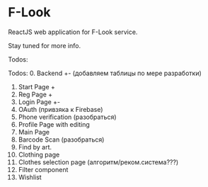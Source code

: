 # F-Look
ReactJS web application for F-Look service. 

Stay tuned for more info.


Todos:

Todos:
0. Backend +- (добавляем таблицы по мере разработки)
1. Start Page +
2. Reg Page +
3. Login Page +-	
4. OAuth (привзяка к Firebase)	
5. Phone verification (разобраться)	
6. Profile Page with editing	
7. Main Page	
8. Barcode Scan (разобраться)	
9. Find by art.		
10. Clothing page	
11. Clothes selection page (алгоритм/реком.система???)
12. Filter component
13. Wishlist
